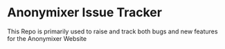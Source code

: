 # Anonymixer Issue Tracker

This Repo is primarily used to raise and track both bugs and new features for the Anonymixer Website
